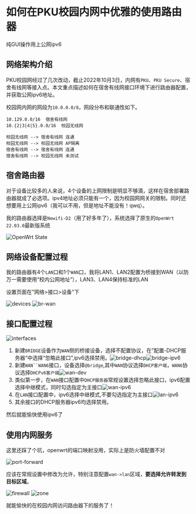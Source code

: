 # 如何在PKU校园内网中优雅的使用路由器

纯GUI操作用上公网ipv6

## 网络架构介绍

PKU校园网经过了几次改动，截止2022年10月3日，内网有`PKU`、`PKU Secure`、宿舍有线网等接入点。本文重点描述如何在宿舍有线网接口环境下进行路由器配置，并获取公网ipv6地址。

校园网内网的网段为`10.0.0.0/8`，网段分布和联通性如下。

```plaintext
10.129.0.0/16  宿舍有线网
10.{2|3|4|5}.0.0/16  校园无线网

校园无线网 --> 宿舍有线网 连通
校园无线网 --> 校园无线网 AP隔离
宿舍有线网 --> 宿舍有线网 连通
宿舍有线网 --> 校园无线网 未测试
```

## 宿舍路由器

对于设备比较多的人来说，4个设备的上网限制是明显不够滴，这样在宿舍部署路由器就成了必选项。ipv4地址必须只能有一个，因为校园网网关的限制。同时还想要用上公网ipv6（我可以不用，但是地址不能没有！qwq）。

我的路由器选择是`Newifi-D2`（用了好多年了），系统选择了原生的`OpenWrt 22.03.0`最新版系统

![OpenWrt State](img/state.png)

## 网络设备配置过程

我的路由器有4个`LAN`口和1个`WAN`口，我将LAN1、LAN2配置为桥接到WAN（以防万一需要使用“校内公网地址”），LAN3、LAN4保持标准的LAN

设置页面在"网络>接口>设备"下

![devices](img/dev.png)
![br-wan](img/br-wan.png)

## 接口配置过程

![interfaces](img/interfaces.png)

1. 新建`BRIDGE`设备作为`WAN`侧的桥接设备，选择不配置协议，在”配置-DHCP服务器“中选择“忽略此接口”,ipv6选择禁用。![bridge-dhcp](img/bridge-dhcp.png)![bridge-ipv6](img/bridge-ipv6.png)
2. 新建`WAN``WAN6`接口，设备选择`@bridge`,其中`WAN`协议选择`DHCP客户端`，`WAN6`协议选择`DHCPv6客户端`![wan-dev](img/wan-device.png)
3. 类似第一步，在`WAN`接口配置中`DHCP服务器`常规设置选择忽略此接口，ipv6配置选择中继模式，同时勾选指定为主接口![wan-ipv6](img/wan-ipv6.png)
4. 在`LAN`接口配置中，ipv6选择中继模式,不要勾选指定为主接口![lan-ipv6](img/lan-ipv6.png)
5. 其余接口的DHCP服务器ipv6均选择禁用。

然后就能愉快使用ipv6了

## 使用内网服务

这里还踩了个坑，openwrt的端口映射没用，实际上是防火墙配置不对

![port-forward](img/port-forward.png)

应该在常规设置中修改为允许，特别注意配置`wan->lan`区域，**要选择允许转发到目标区域**。

![firewall](img/firewall.png)
![zone](img/zone.png)

就能愉快的在校园内网访问路由器下的服务了！
